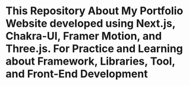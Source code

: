 # This Repository About My Portfolio Website developed using Next.js, Chakra-UI, Framer Motion, and Three.js. For Practice and Learning about Framework, Libraries, Tool, and Front-End Development 